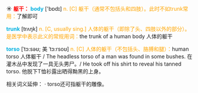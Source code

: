 ☀ <font color="red">**躯干：**</font>
<font color="sky blue">**body**</font> ['bɒdɪ] 
<font color="orange">n. [C] 躯干（通常不包括头和四肢）。此时不如trunk常用：</font>了解即可

<font color="sky blue">**trunk**</font> [trʌŋk] 
<font color="orange">n. [C, usually sing.] 人体的躯干（即除了头、四肢以外的部分）。是医学中表示此义的常规用词：</font>the trunk of a human body 人体的躯干
           
<font color="sky blue">**torso**</font> [ˈtɔ:səʊ; 美 ˈtɔ:rsoʊ]
<font color="orange">n. [C] 人体的躯干（不包括头、胳膊和腿）：</font>human torso 人体躯干 / The headless torso of a man was found in some bushes. 在灌木丛中发现了一具无头男尸。/ He took off his shirt to reveal his tanned torso. 他脱下T恤衫露出晒得黝黑的上身。

相关词义延伸：
· torso还可指躯干的雕像。


